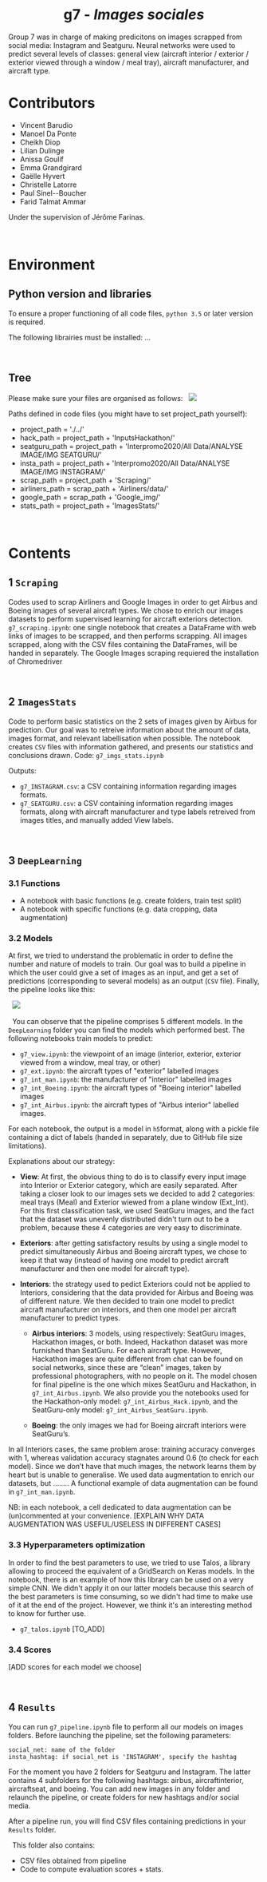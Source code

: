 # <h1 align='center'>g7 - *Images sociales*</h1>
<p align="justify">

Group 7 was in charge of making predicitons on images scrapped from social media: Instagram and Seatguru. Neural networks were used to predict several levels of classes: general view (aircraft interior / exterior / exterior viewed through a window / meal tray), aircraft manufacturer, and aircraft type.

# Contributors
* Vincent Barudio
* Manoel Da Ponte
* Cheikh Diop
* Lilian Dulinge
* Anissa Goulif
* Emma Grandgirard
* Gaëlle Hyvert
* Christelle Latorre
* Paul Sinel--Boucher
* Farid Talmat Ammar


Under the supervision of Jérôme Farinas. 

&nbsp;
# Environment
## Python version and libraries
To ensure a proper functioning of all code files, `python 3.5` or later version is required.

The following librairies must be installed: ...

&nbsp;
## Tree
Please make sure your files are organised as follows:
&nbsp;
![](README_images/g7_tree.png?raw=true)

Paths defined in code files (you might have to set project_path yourself): 
* project_path = './../'
* hack_path = project_path + 'InputsHackathon/'
* seatguru_path = project_path + 'Interpromo2020/All Data/ANALYSE IMAGE/IMG SEATGURU/'
* insta_path = project_path + 'Interpromo2020/All Data/ANALYSE IMAGE/IMG INSTAGRAM/'
* scrap_path = project_path + 'Scraping/'
* airliners_path = scrap_path + 'Airliners/data/'
* google_path = scrap_path + 'Google_img/'
* stats_path = project_path + 'ImagesStats/'

&nbsp;
# Contents
## 1 `Scraping`
Codes used to scrap Airliners and Google Images in order to get Airbus and Boeing images of several aircraft types.
We chose to enrich our images datasets to perform supervised learning for aircraft exteriors detection.
`g7_scraping.ipynb`: one single notebook that creates a DataFrame with web links of images to be scrapped, and then performs scrapping.
All images scrapped, along with the CSV files containing the DataFrames, will be handed in separately.
The Google Images scraping requiered the installation of Chromedriver  

 
&nbsp;
## 2 `ImagesStats`
Code to perform basic statistics on the 2 sets of images given by Airbus for prediction. Our goal was to retreive information about the amount of data, images format, and relevant labellisation when possible. The notebook creates `CSV` files with information gathered, and presents our statistics and conclusions drawn. 
Code: `g7_imgs_stats.ipynb`

Outputs:
* `g7_INSTAGRAM.csv`: a CSV containing information regarding images formats.
* `g7_SEATGURU.csv`: a CSV containing information regarding images formats, along with aircraft manufacturer and type labels retreived from images titles, and manually added View labels.


&nbsp;
## 3 `DeepLearning`
### 3.1 Functions
* A notebook with basic functions (e.g. create folders, train test split)
* A notebook with specific functions (e.g. data cropping, data augmentation)

### 3.2 Models
At first, we tried to understand the problematic in order to define the number and nature of models to train. Our goal was to build a pipeline in which the user could give a set of images as an input, and get a set of predictions (corresponding to several models) as an output (`CSV` file). Finally, the pipeline looks like this:

&nbsp;
![](README_images/g7_pipeline.png?raw=true)

&nbsp;
You can observe that the pipeline comprises 5 different models. In the `DeepLearning` folder you can find the models which performed best. The following notebooks train models to predict:

* `g7_view.ipynb`: the viewpoint of an image (interior, exterior, exterior viewed from a window, meal tray, or other)
* `g7_ext.ipynb`: the aircraft types of "exterior" labelled images
* `g7_int_man.ipynb`: the manufacturer of "interior" labelled images
* `g7_int_Boeing.ipynb`: the aircraft types of "Boeing interior" labelled images
* `g7_int_Airbus.ipynb`: the aircraft types of "Airbus interior" labelled images.

For each notebook, the output is a model in `h5`format, along with a pickle file containing a dict of labels (handed in separately, due to GitHub file size limitations).

Explanations about our strategy:
* **View**: At first, the obvious thing to do is to classify every input image into Interior or Exterior category, which are easily separated. After taking a closer look to our images sets we decided to add 2 categories: meal trays (Meal) and Exterior wiewed from a plane window (Ext_Int). For this first classification task, we used SeatGuru images, and the fact that the dataset was unevenly distributed didn't turn out to be a problem, because these 4 categories are very easy to discriminate.

* **Exteriors**: after getting satisfactory results by using a single model to predict simultaneously Airbus and Boeing aircraft types, we chose to keep it that way (instead of having one model to predict aircraft manufacturer and then one model for aircraft type). 

* **Interiors**: the strategy used to pedict Exteriors could not be applied to Interiors, considering that the data provided for Airbus and Boeing was of different nature. We then decided to train one model to predict aircraft manufacturer on interiors, and then one model per aircraft manufacturer to predict types.

    * **Airbus interiors**: 3 models, using respectively: SeatGuru images, Hackathon images, or both. Indeed, Hackathon dataset was more furnished than SeatGuru. For each aircraft type. However, Hackathon images are quite different from chat can be found on social networks, since these are “clean” images, taken by professional photographers, with no people on it. The model chosen for final pipeline is the one which mixes SeatGuru and Hackathon, in `g7_int_Airbus.ipynb`. We also provide you the notebooks used for the Hackathon-only model: `g7_int_Airbus_Hack.ipynb`, and the SeatGuru-only model: `g7_int_Airbus_SeatGuru.ipynb`. 

    * **Boeing**: the only images we had for Boeing aircraft interiors were SeatGuru’s.

In all Interiors cases, the same problem arose: training accuracy converges with 1, whereas validation accuracy stagnates around 0.6 (to check for each model). Since we don’t have that much images, the network learns them by heart but is unable to generalise. We used data augmentation to enrich our datasets, but ........
A functional example of data augmentation can be found in `g7_int_man.ipynb`.






NB: in each notebook, a cell dedicated to data augmentation can be (un)commented at your convenience. [EXPLAIN WHY DATA AUGMENTATION WAS USEFUL/USELESS IN DIFFERENT CASES]



### 3.3 Hyperparameters optimization
In order to find the best parameters to use, we tried to use Talos, a library allowing to proceed the equivalent of a GridSearch on Keras models.
In the notebook, there is an example of how this library can be used on a very simple CNN.
We didn't apply it on our latter models because this search of the best parameters is time consuming, so we didn't had time to make use of it at the end of the project.
However, we think it's an interesting method to know for further use. 
* `g7_talos.ipynb` [TO_ADD] 

### 3.4 Scores
[ADD scores for each model we choose]

&nbsp;
## 4 `Results`
You can run `g7_pipeline.ipynb` file to perform all our models on images folders.
Before launching the pipeline, set the following parameters:
```
social_net: name of the folder 
insta_hashtag: if social_net is 'INSTAGRAM', specify the hashtag
```
For the moment you have 2 folders for Seatguru and Instagram. The latter contains 4 subfolders for the following hashtags: airbus, aircraftinterior, aircraftseat, and boeing. You can add new images in any folder and relaunch the pipeline, or create folders for new hashtags and/or social media.

After a pipeline run, you will find CSV files containing predictions in your `Results` folder.


&nbsp;
This folder also contains: 
* CSV files obtained from pipeline
* Code to compute evaluation scores + stats.

